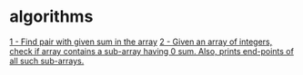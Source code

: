 # algorithms

[1 - Find pair with given sum in the array](problem1.cpp)
[2 - Given an array of integers, check if array contains a sub-array having 0 sum. Also, prints end-points of all such sub-arrays.](problem2.cpp)
